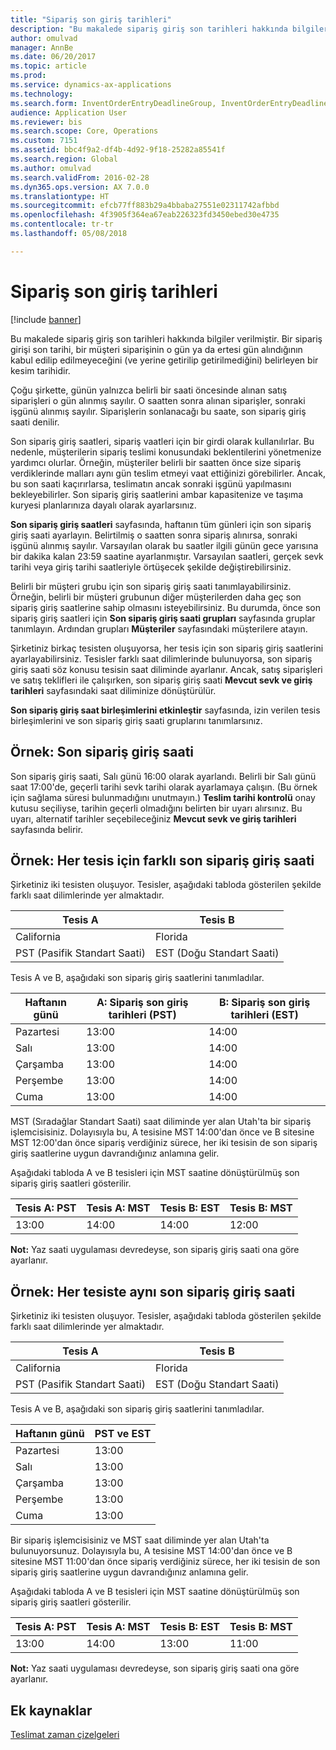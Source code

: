 ```yaml
---
title: "Sipariş son giriş tarihleri"
description: "Bu makalede sipariş giriş son tarihleri hakkında bilgiler verilmiştir. Bir sipariş girişi son tarihi, bir müşteri siparişinin o gün ya da ertesi gün alındığının kabul edilip edilmeyeceğini (ve yerine getirilip getirilmediğini) belirleyen bir kesim tarihidir."
author: omulvad
manager: AnnBe
ms.date: 06/20/2017
ms.topic: article
ms.prod: 
ms.service: dynamics-ax-applications
ms.technology: 
ms.search.form: InventOrderEntryDeadlineGroup, InventOrderEntryDeadlineParameters, InventOrderEntryDeadlineTable
audience: Application User
ms.reviewer: bis
ms.search.scope: Core, Operations
ms.custom: 7151
ms.assetid: bbc4f9a2-df4b-4d92-9f18-25282a85541f
ms.search.region: Global
ms.author: omulvad
ms.search.validFrom: 2016-02-28
ms.dyn365.ops.version: AX 7.0.0
ms.translationtype: HT
ms.sourcegitcommit: efcb77ff883b29a4bbaba27551e02311742afbbd
ms.openlocfilehash: 4f3905f364ea67eab226323fd3450ebed30e4735
ms.contentlocale: tr-tr
ms.lasthandoff: 05/08/2018

---
```


# <a name="order-entry-deadlines"></a>Sipariş son giriş tarihleri

[!include [banner](../includes/banner.md)]

Bu makalede sipariş giriş son tarihleri hakkında bilgiler verilmiştir. Bir sipariş girişi son tarihi, bir müşteri siparişinin o gün ya da ertesi gün alındığının kabul edilip edilmeyeceğini (ve yerine getirilip getirilmediğini) belirleyen bir kesim tarihidir.

Çoğu şirkette, günün yalnızca belirli bir saati öncesinde alınan satış siparişleri o gün alınmış sayılır. O saatten sonra alınan siparişler, sonraki işgünü alınmış sayılır. Siparişlerin sonlanacağı bu saate, son sipariş giriş saati denilir.  

Son sipariş giriş saatleri, sipariş vaatleri için bir girdi olarak kullanılırlar. Bu nedenle, müşterilerin sipariş teslimi konusundaki beklentilerini yönetmenize yardımcı olurlar. Örneğin, müşteriler belirli bir saatten önce size sipariş verdiklerinde malları aynı gün teslim etmeyi vaat ettiğinizi görebilirler. Ancak, bu son saati kaçırırlarsa, teslimatın ancak sonraki işgünü yapılmasını bekleyebilirler. Son sipariş giriş saatlerini ambar kapasitenize ve taşıma kuryesi planlarınıza dayalı olarak ayarlarsınız.  

**Son sipariş giriş saatleri** sayfasında, haftanın tüm günleri için son sipariş giriş saati ayarlayın. Belirtilmiş o saatten sonra sipariş alınırsa, sonraki işgünü alınmış sayılır. Varsayılan olarak bu saatler ilgili günün gece yarısına bir dakika kalan 23:59 saatine ayarlanmıştır. Varsayılan saatleri, gerçek sevk tarihi veya giriş tarihi saatleriyle örtüşecek şekilde değiştirebilirsiniz.  

Belirli bir müşteri grubu için son sipariş giriş saati tanımlayabilirsiniz. Örneğin, belirli bir müşteri grubunun diğer müşterilerden daha geç son sipariş giriş saatlerine sahip olmasını isteyebilirsiniz. Bu durumda, önce son sipariş giriş saatleri için **Son sipariş giriş saati grupları** sayfasında gruplar tanımlayın. Ardından grupları **Müşteriler** sayfasındaki müşterilere atayın.  

Şirketiniz birkaç tesisten oluşuyorsa, her tesis için son sipariş giriş saatlerini ayarlayabilirsiniz. Tesisler farklı saat dilimlerinde bulunuyorsa, son sipariş giriş saati söz konusu tesisin saat diliminde ayarlanır. Ancak, satış siparişleri ve satış teklifleri ile çalışırken, son sipariş giriş saati **Mevcut sevk ve giriş tarihleri** sayfasındaki saat diliminize dönüştürülür.  

**Son sipariş giriş saat birleşimlerini etkinleştir** sayfasında, izin verilen tesis birleşimlerini ve son sipariş giriş saati gruplarını tanımlarsınız.

## <a name="example-order-entry-deadline"></a>Örnek: Son sipariş giriş saati
Son sipariş giriş saati, Salı günü 16:00 olarak ayarlandı. Belirli bir Salı günü saat 17:00'de, geçerli tarihi sevk tarihi olarak ayarlamaya çalışın. (Bu örnek için sağlama süresi bulunmadığını unutmayın.) **Teslim tarihi kontrolü** onay kutusu seçiliyse, tarihin geçerli olmadığını belirten bir uyarı alırsınız. Bu uyarı, alternatif tarihler seçebileceğiniz **Mevcut sevk ve giriş tarihleri** sayfasında belirir.

## <a name="example-different-order-entry-deadlines-per-site"></a>Örnek: Her tesis için farklı son sipariş giriş saati
Şirketiniz iki tesisten oluşuyor. Tesisler, aşağıdaki tabloda gösterilen şekilde farklı saat dilimlerinde yer almaktadır.

| Tesis A                      | Tesis B                      |
|-----------------------------|-----------------------------|
| California                  | Florida                     |
| PST (Pasifik Standart Saati) | EST (Doğu Standart Saati) |

Tesis A ve B, aşağıdaki son sipariş giriş saatlerini tanımladılar.

| Haftanın günü             | A: Sipariş son giriş tarihleri (PST) | B: Sipariş son giriş tarihleri (EST) |
|-----------------------------|--------------------------------|--------------------------------|
| Pazartesi                      | 13:00                          | 14:00                          |
| Salı                     | 13:00                          | 14:00                          |
| Çarşamba                   | 13:00                          | 14:00                          |
| Perşembe                    | 13:00                          | 14:00                          |
| Cuma                      | 13:00                          | 14:00                          |

MST (Sıradağlar Standart Saati) saat diliminde yer alan Utah'ta bir sipariş işlemcisisiniz. Dolayısıyla bu, A tesisine MST 14:00'dan önce ve B sitesine MST 12:00'dan önce sipariş verdiğiniz sürece, her iki tesisin de son sipariş giriş saatlerine uygun davrandığınız anlamına gelir.  

Aşağıdaki tabloda A ve B tesisleri için MST saatine dönüştürülmüş son sipariş giriş saatleri gösterilir.

| Tesis A: PST         | Tesis A: MST        | Tesis B: EST           | Tesis B: MST        |
|---------------------|--------------------|-----------------------|--------------------|
| 13:00               | 14:00              | 14:00                 | 12:00              |

**Not:** Yaz saati uygulaması devredeyse, son sipariş giriş saati ona göre ayarlanır.

## <a name="example-same-order-entry-deadline-per-site"></a>Örnek: Her tesiste aynı son sipariş giriş saati
Şirketiniz iki tesisten oluşuyor. Tesisler, aşağıdaki tabloda gösterilen şekilde farklı saat dilimlerinde yer almaktadır.

| Tesis A                      | Tesis B                      |
|-----------------------------|-----------------------------|
| California                  | Florida                     |
| PST (Pasifik Standart Saati) | EST (Doğu Standart Saati) |

Tesis A ve B, aşağıdaki son sipariş giriş saatlerini tanımladılar.

| Haftanın günü | PST ve EST |
|-----------------|-------------|
| Pazartesi          | 13:00       |
| Salı         | 13:00       |
| Çarşamba       | 13:00       |
| Perşembe        | 13:00       |
| Cuma          | 13:00       |

Bir sipariş işlemcisisiniz ve MST saat diliminde yer alan Utah'ta bulunuyorsunuz. Dolayısıyla bu, A tesisine MST 14:00'dan önce ve B sitesine MST 11:00'dan önce sipariş verdiğiniz sürece, her iki tesisin de son sipariş giriş saatlerine uygun davrandığınız anlamına gelir. 

Aşağıdaki tabloda A ve B tesisleri için MST saatine dönüştürülmüş son sipariş giriş saatleri gösterilir.

| Tesis A: PST         | Tesis A: MST        | Tesis B: EST           | Tesis B: MST        |
|---------------------|--------------------|-----------------------|--------------------|
| 13:00               | 14:00              | 13:00                 | 11:00              |

**Not:** Yaz saati uygulaması devredeyse, son sipariş giriş saati ona göre ayarlanır.

<a name="additional-resources"></a>Ek kaynaklar
--------

[Teslimat zaman çizelgeleri](delivery-schedules.md)




